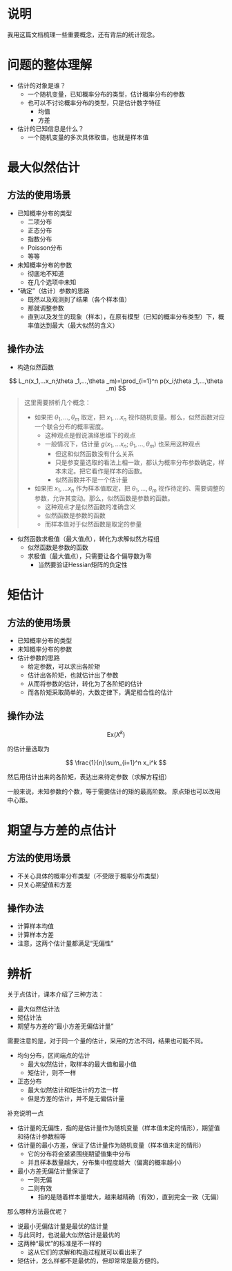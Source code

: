 # 说明
我用这篇文档梳理一些重要概念，还有背后的统计观念。
# 问题的整体理解
* 估计的对象是谁？
  * 一个随机变量，已知概率分布的类型，估计概率分布的参数
  * 也可以不讨论概率分布的类型，只是估计数字特征
    * 均值
    * 方差
* 估计的已知信息是什么？
  * 一个随机变量的多次具体取值，也就是样本值
# 最大似然估计
## 方法的使用场景
* 已知概率分布的类型
  * 二项分布
  * 正态分布
  * 指数分布
  * Poisson分布
  * 等等
* 未知概率分布的参数
  * 彻底地不知道
  * 在几个选项中未知
* “确定”（估计）参数的思路
  * 既然以及观测到了结果（各个样本值）
  * 那就调整参数
  * 直到以及发生的现象（样本），在原有模型（已知的概率分布类型）下，概率值达到最大（最大似然的含义）
## 操作办法
* 构造似然函数

$$
L_n(x_1,...x_n;\theta _1,...,\theta _m)=\prod_{i=1}^n p(x_i;\theta _1,...,\theta _m)
$$

>这里需要辨析几个概念：
>* 如果把 $\theta _1,...,\theta _m$ 取定，把 $x_1,...x_n$ 视作随机变量。那么，似然函数对应一个联合分布的概率密度。
>   * 这种观点是假说演绎思维下的观点
>   * 一般情况下，估计量 $g(x_1,...x_n;\theta _1,...,\theta _m)$ 也采用这种观点
>       * 但这和似然函数没有什么关系
>       * 只是参变量选取的看法上相一致，都认为概率分布参数确定，样本未定。把它看作是样本的函数。
>       * 似然函数并不是一个估计量
>* 如果把  $x_1,...x_n$ 作为样本值取定，把 $\theta _1,...,\theta _m$ 视作待定的、需要调整的参数，允许其变动。那么，似然函数是参数的函数。
>   * 这种观点才是似然函数的准确含义
>   * 似然函数是参数的函数
>   * 而样本值对于似然函数是取定的参量
  

* 似然函数求极值（最大值点），转化为求解似然方程组
  * 似然函数是参数的函数
  * 求极值（最大值点），只需要让各个偏导数为零
    * 当然要验证Hessian矩阵的负定性
  
# 矩估计
## 方法的使用场景
* 已知概率分布的类型
* 未知概率分布的参数
* 估计参数的思路
  * 给定参数，可以求出各阶矩
  * 估计出各阶矩，也就估计出了参数
  * 从而将参数的估计，转化为了各阶矩的估计
  * 而各阶矩采取简单的，大数定律下，满足相合性的估计
## 操作办法

$$
\text{Ex}(X^k)
$$

的估计量选取为

$$
\frac{1}{n}\sum_{i=1}^n x_i^k
$$

然后用估计出来的各阶矩，表达出来待定参数（求解方程组）

一般来说，未知参数的个数，等于需要估计的矩的最高阶数。
原点矩也可以改用中心距。

# 期望与方差的点估计
## 方法的使用场景
* 不关心具体的概率分布类型（不受限于概率分布类型）
* 只关心期望值和方差
## 操作办法
* 计算样本均值
* 计算样本方差
* 注意，这两个估计量都满足“无偏性”
# 辨析
关于点估计，课本介绍了三种方法：
* 最大似然估计法
* 矩估计法
* 期望与方差的“最小方差无偏估计量”

需要注意的是，对于同一个量的估计，采用的方法不同，结果也可能不同。

* 均匀分布，区间端点的估计
  * 最大似然估计，取样本的最大值和最小值
  * 矩估计，则不一样
* 正态分布
  * 最大似然估计和矩估计的方法一样
  * 但是方差的估计，并不是无偏估计量

补充说明一点
* 估计量的无偏性，指的是估计量作为随机变量（样本值未定的情形），期望值和待估计参数相等
* 估计量的最小方差，保证了估计量作为随机变量（样本值未定的情形）
  * 它的分布将会紧紧围绕期望值集中分布
  * 并且样本数量越大，分布集中程度越大（偏离的概率越小）
* 最小方差无偏估计量保证了
  * 一则无偏
  * 二则有效
    * 指的是随着样本量增大，越来越精确（有效），直到完全一致（无偏）

那么哪种方法最优呢？
* 说最小无偏估计量是最优的估计量
* 与此同时，也说最大似然估计是最优的
* 这两种“最优”的标准是不一样的
  * 这从它们的求解和构造过程就可以看出来了
* 矩估计，怎么样都不是最优的，但却常常是最方便的。

